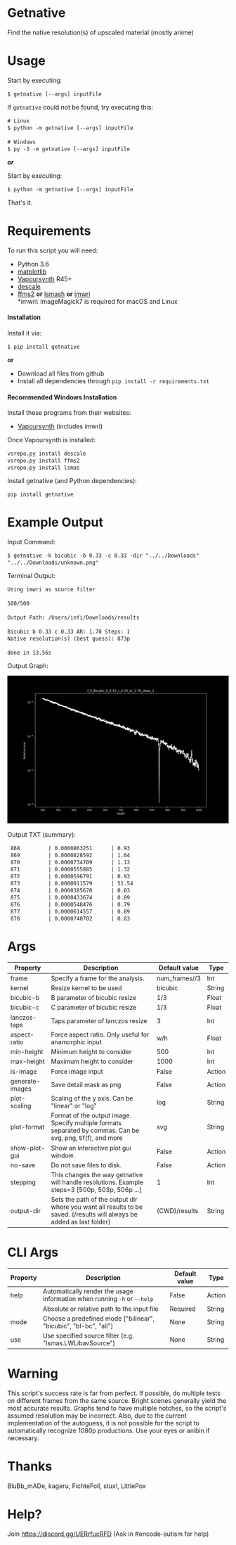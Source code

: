 # Getnative
Find the native resolution(s) of upscaled material (mostly anime)

# Usage
Start by executing:

    $ getnative [--args] inputFile
    
If `getnative` could not be found, try executing this:

    # Linux
    $ python -m getnative [--args] inputFile
    
    # Windows
    $ py -3 -m getnative [--args] inputFile

***or***  

Start by executing:

    $ python -m getnative [--args] inputFile

That's it.

# Requirements

To run this script you will need:

* Python 3.6
* [matplotlib](http://matplotlib.org/users/installing.html)
* [Vapoursynth](http://www.vapoursynth.com) R45+
* [descale](https://github.com/Irrational-Encoding-Wizardry/vapoursynth-descale)
* [ffms2](https://github.com/FFMS/ffms2) **or** [lsmash](https://github.com/VFR-maniac/L-SMASH-Works) **or** [imwri](https://forum.doom9.org/showthread.php?t=170981)  
 \*imwri: ImageMagick7 is required for macOS and Linux 

#### Installation
Install it via:

    $ pip install getnative

**or**

* Download all files from github  
* Install all dependencies through `pip install -r requirements.txt`  

#### Recommended Windows Installation

Install these programs from their websites:

* [Vapoursynth](http://www.vapoursynth.com) (includes imwri)

Once Vapoursynth is installed:

    vsrepo.py install descale
    vsrepo.py install ffms2
    vsrepo.py install lsmas

Install getnative (and Python dependencies):

    pip install getnative

# Example Output
Input Command:

    $ getnative -k bicubic -b 0.33 -c 0.33 -dir "../../Downloads" "../../Downloads/unknown.png"

Terminal Output:
```
Using imwri as source filter

500/500

Output Path: /Users/infi/Downloads/results

Bicubic b 0.33 c 0.33 AR: 1.78 Steps: 1
Native resolution(s) (best guess): 873p

done in 13.56s
```

Output Graph:

![alt text](examples/f_0_Bicubic_b_0.33_c_0.33_ar_1.78_steps_1.png)

Output TXT (summary):
```
 868		 | 0.0000863251		 | 0.93
 869		 | 0.0000828592		 | 1.04
 870		 | 0.0000734709		 | 1.13
 871		 | 0.0000555885		 | 1.32
 872		 | 0.0000596791		 | 0.93
 873		 | 0.0000011579		 | 51.54
 874		 | 0.0000385670		 | 0.03
 875		 | 0.0000433674		 | 0.89
 876		 | 0.0000548476		 | 0.79
 877		 | 0.0000614557		 | 0.89
 878		 | 0.0000740702		 | 0.83
```

# Args

| Property | Description | Default value | Type |
| -------- | ----------- | ------------------ | ---- |
| frame | Specify a frame for the analysis. | num_frames//3 | Int |
| kernel | Resize kernel to be used | bicubic | String |
| bicubic-b | B parameter of bicubic resize | 1/3 | Float |
| bicubic-c | C parameter of bicubic resize | 1/3 | Float |
| lanczos-taps | Taps parameter of lanczos resize | 3 | Int |
| aspect-ratio | Force aspect ratio. Only useful for anamorphic input| w/h | Float |
| min-height | Minimum height to consider | 500 | Int |
| max-height | Maximum height to consider | 1000 | Int |
| is-image | Force image input | False | Action |
| generate-images | Save detail mask as png | False | Action |
| plot-scaling | Scaling of the y axis. Can be "linear" or "log" | log | String |
| plot-format | Format of the output image. Specify multiple formats separated by commas. Can be svg, png, tif(f), and more | svg | String |
| show-plot-gui | Show an interactive plot gui window. | False | Action |
| no-save | Do not save files to disk. | False | Action |
| stepping | This changes the way getnative will handle resolutions. Example steps=3 [500p, 503p, 506p ...] | 1 | Int |
| output-dir | Sets the path of the output dir where you want all results to be saved. (/results will always be added as last folder) | (CWD)/results | String |

# CLI Args

| Property | Description | Default value | Type |
| -------- | ----------- | ------------------ | ---- |
| help | Automatically render the usage information when running `-h` or `--help` | False | Action |
|  | Absolute or relative path to the input file | Required | String |
| mode | Choose a predefined mode \["bilinear", "bicubic", "bl-bc", "all"\] | None | String |
| use | Use specified source filter (e.g. "lsmas.LWLibavSource") | None | String |

# Warning
This script's success rate is far from perfect.
If possible, do multiple tests on different frames from the same source.
Bright scenes generally yield the most accurate results.
Graphs tend to have multiple notches, so the script's assumed resolution may be incorrect.
Also, due to the current implementation of the autoguess, it is not possible for the script 
to automatically recognize 1080p productions.
Use your eyes or anibin if necessary.
  
# Thanks  
BluBb_mADe, kageru, FichteFoll, stux!, LittlePox

# Help?

Join https://discord.gg/UERrfucRFD (Ask in #encode-autism for help)
